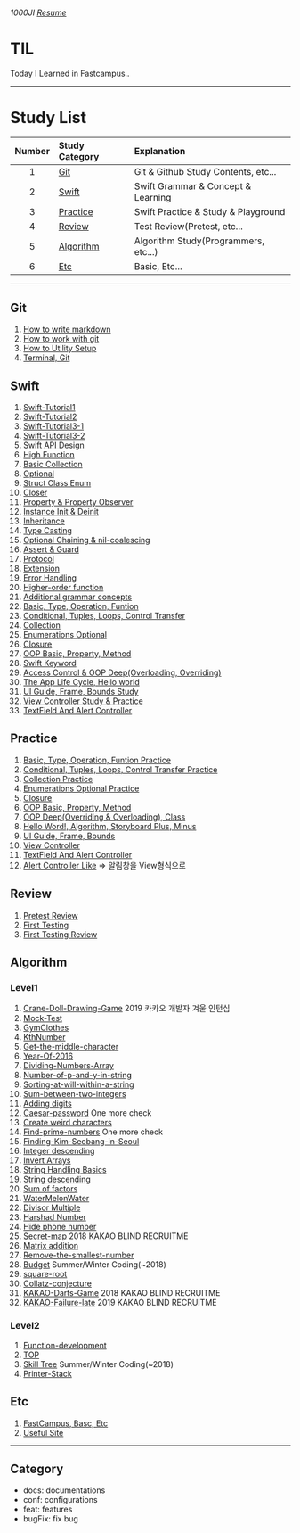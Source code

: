 ###### 1000JI [Resume](https://github.com/1000JI/Resume)

# TIL
Today I Learned in Fastcampus..

***

# Study List
| Number | Study Category | Explanation                           |
| :----: | :--------------------- | :------------------------------------ |
| 1      | [Git](#Git)            | Git & Github Study Contents, etc...   |
| 2      | [Swift](#Swift)        | Swift Grammar & Concept & Learning    |
| 3      | [Practice](#Practice)  | Swift Practice & Study & Playground   |
| 4      | [Review](#Review)      | Test Review(Pretest, etc...           |
| 5      | [Algorithm](#Algorithm)| Algorithm Study(Programmers, etc...)  |
| 6      | [Etc](#Etc)      | Basic, Etc...                         |

***

## Git
1. [How to write markdown](https://github.com/1000JI/TIL/blob/master/git/20200302-how-to-write-markdown.md)
2. [How to work with git](https://github.com/1000JI/TIL/blob/master/git/20200408-how-to-work-with-git.md)
3. [How to Utility Setup](https://github.com/1000JI/TIL/blob/master/git/20200409-How-to-Utility-Setup.md)
4. [Terminal, Git](https://github.com/1000JI/TIL/blob/master/git/20200407-Terminal-Git.md)

## Swift
1. [Swift-Tutorial1](https://github.com/1000JI/TIL/blob/master/swift/20200303-Swift-Tutorial1.md)
2. [Swift-Tutorial2](https://github.com/1000JI/TIL/blob/master/swift/20200303-Swift-Tutorial2.md)
3. [Swift-Tutorial3-1](https://github.com/1000JI/TIL/blob/master/swift/20200304-Swift-Tutorial3-1.md)
4. [Swift-Tutorial3-2](https://github.com/1000JI/TIL/blob/master/swift/20200304-Swift-Tutorial3-2.md)
5. [Swift API Design](https://github.com/1000JI/TIL/blob/master/swift/20200306-Swift-API-Design.md)
6. [High Function](https://github.com/1000JI/TIL/blob/master/swift/20200307-High-Function.md)
7. [Basic Collection](https://github.com/1000JI/TIL/blob/master/swift/20200308-Basic-Collection.md)
8. [Optional](https://github.com/1000JI/TIL/blob/master/swift/20200309-Optional.md)
9. [Struct Class Enum](https://github.com/1000JI/TIL/blob/master/swift/20200310-Struct-Class-Enum.md)
10. [Closer](https://github.com/1000JI/TIL/blob/master/swift/20200311-Closer.md)
11. [Property & Property Observer](https://github.com/1000JI/TIL/blob/master/swift/20200312-Property-PropertyObserver.md)
12. [Instance Init & Deinit](https://github.com/1000JI/TIL/blob/master/swift/20200313-Instance-init-deinit.md)
13. [Inheritance](https://github.com/1000JI/TIL/blob/master/swift/20200314-Inheritance.md)
14. [Type Casting](https://github.com/1000JI/TIL/blob/master/swift/20200315-Type-Casting.md)
15. [Optional Chaining & nil-coalescing](https://github.com/1000JI/TIL/blob/master/swift/20200316-Optional-Chaining-nil-coalescing.md)
16. [Assert & Guard](https://github.com/1000JI/TIL/blob/master/swift/20200317-Assert-Guard.md)
17. [Protocol](https://github.com/1000JI/TIL/blob/master/swift/20200318-Protocol.md)
18. [Extension](https://github.com/1000JI/TIL/blob/master/swift/20200319-Extension.md)
19. [Error Handling](https://github.com/1000JI/TIL/blob/master/swift/20200320-Error-Handling.md)
20. [Higher-order function](https://github.com/1000JI/TIL/blob/master/swift/20200322-Higher-order-Function.md)
21. [Additional grammar concepts](https://github.com/1000JI/TIL/blob/master/swift/20200325-Additional-grammar-concepts.md)
22. [Basic, Type, Operation, Funtion](https://github.com/1000JI/TIL/blob/master/swift/20200410-Basic-Type-Operation-Funtion.md)
23. [Conditional, Tuples, Loops, Control Transfer](https://github.com/1000JI/TIL/blob/master/swift/20200413-Conditional-Tuples-Loops-Control-Transfer.md)
24. [Collection](https://github.com/1000JI/TIL/blob/master/swift/20200414-Collection.md)
25. [Enumerations Optional](https://github.com/1000JI/TIL/blob/master/swift/20200416-Enumerations-Optional.md)
26. [Closure](https://github.com/1000JI/TIL/blob/master/swift/20200417-Closure.md)
27. [OOP Basic, Property, Method](https://github.com/1000JI/TIL/blob/master/swift/20200420-OOP-Basic-Property-Method.md)
28. [Swift Keyword](https://github.com/1000JI/TIL/blob/master/swift/20200401-Swift-Keyword.md)
29. [Access Control & OOP Deep(Overloading, Overriding)](https://github.com/1000JI/TIL/blob/master/swift/20200421-Access-Control-OOP-Deep.md)
30. [The App Life Cycle, Hello world](https://github.com/1000JI/TIL/blob/master/swift/20200423-The-App-Life-Cycle-Hello-World.md)
31. [UI Guide, Frame, Bounds Study](https://github.com/1000JI/TIL/blob/master/swift/20200424-UI-Guide-Bounds-Frame.md)
32. [View Controller Study & Practice](https://github.com/1000JI/TIL/blob/master/swift/20200427-UIViewController.md)
33. [TextField And Alert Controller](https://github.com/1000JI/TIL/blob/master/swift/20200428-TextField-AlertController.md)



## Practice
1. [Basic, Type, Operation, Funtion Practice](https://github.com/1000JI/TIL/blob/master/practice/20200410-Basic-Type-Operation-Funtion.playground/Contents.swift)
2. [Conditional, Tuples, Loops, Control Transfer Practice](https://github.com/1000JI/TIL/blob/master/practice/20200413-Conditional-Loops-Control-Transfer.playground/Contents.swift)
3. [Collection Practice](https://github.com/1000JI/TIL/blob/master/practice/20200414-Collection.playground/Contents.swift)
4. [Enumerations Optional Practice](https://github.com/1000JI/TIL/blob/master/practice/20200416-Optional-Enumerations.playground/Contents.swift)
5. [Closure](https://github.com/1000JI/TIL/blob/master/practice/20200417-Closure.playground/Contents.swift)
6. [OOP Basic, Property, Method](https://github.com/1000JI/TIL/blob/master/practice/20200420-OOP-Property-Method.playground/Contents.swift)
7. [OOP Deep(Overriding & Overloading), Class](https://github.com/1000JI/TIL/blob/master/practice/20200421-OOP-Deep.playground/Contents.swift)
8. [Hello Word!, Algorithm, Storyboard Plus, Minus](https://github.com/1000JI/TIL/tree/master/practice/20200423_helloworld)
9. [UI Guide, Frame, Bounds](https://github.com/1000JI/TIL/tree/master/practice/20200424-UIGuide-Frame-Bounds)
10. [View Controller](https://github.com/1000JI/TIL/tree/master/practice/20200427-ViewController)
11. [TextField And Alert Controller](https://github.com/1000JI/TIL/tree/master/practice/20200428-TextField-Alert)
12. [Alert Controller Like](https://github.com/1000JI/TIL/tree/master/practice/20200429-Practice-Alert-Controller-Alike) => 알림창을 View형식으로 

## Review
1. [Pretest Review](https://github.com/1000JI/TIL/blob/master/review/20200410-Pretest.md)
2. [First Testing](https://github.com/1000JI/TIL/tree/master/review/20200501-First-Testing)
3. [First Testing Review](https://github.com/1000JI/TIL/blob/master/review/20200504-First-Testing-Review.md)

## Algorithm
### Level1
1. [Crane-Doll-Drawing-Game](https://github.com/1000JI/TIL/blob/master/algorithm/20200413-Crane-Doll-Drawing-Game.playground/Contents.swift) 2019 카카오 개발자 겨울 인턴십
2. [Mock-Test](https://github.com/1000JI/TIL/blob/master/algorithm/20200414-Mock-Test.playground/Contents.swift)
3. [GymClothes](https://github.com/1000JI/TIL/blob/master/algorithm/20200416-GymClothes.playground/Contents.swift)
4. [KthNumber](https://github.com/1000JI/TIL/blob/master/algorithm/20200417-KthNumber.playground/Contents.swift)
5. [Get-the-middle-character](https://github.com/1000JI/TIL/blob/master/algorithm/20200418-Get-the-middle-character.playground/Contents.swift)
6. [Year-Of-2016](https://github.com/1000JI/TIL/blob/master/algorithm/20200418-Year-Of-2016.playground/Contents.swift)
7. [Dividing-Numbers-Array](https://github.com/1000JI/TIL/blob/master/algorithm/20200419-Dividing-Numbers-Array.playground/Contents.swift)
8. [Number-of-p-and-y-in-string](https://github.com/1000JI/TIL/blob/master/algorithm/20200419-Number-of-p-and-y-in-string.playground/Contents.swift)
9. [Sorting-at-will-within-a-string](https://github.com/1000JI/TIL/blob/master/algorithm/20200419-Sorting-at-will-within-a-string.playground/Contents.swift)
10. [Sum-between-two-integers](https://github.com/1000JI/TIL/blob/master/algorithm/20200419-Sum-between-two-integers.playground/Contents.swift)
11. [Adding digits](https://github.com/1000JI/TIL/blob/master/algorithm/20200420-Adding-digits.playground/Contents.swift)
12. [Caesar-password](https://github.com/1000JI/TIL/blob/master/algorithm/20200420-Caesar-password.playground/Contents.swift) One more check
13. [Create weird characters](https://github.com/1000JI/TIL/blob/master/algorithm/20200420-Create-weird-characters.playground/Contents.swift)
14. [Find-prime-numbers](https://github.com/1000JI/TIL/blob/master/algorithm/20200420-Find-prime-numbers.playground/Contents.swift) One more check
15. [Finding-Kim-Seobang-in-Seoul](https://github.com/1000JI/TIL/blob/master/algorithm/20200420-Finding-Kim-Seobang-in-Seoul.playground/Contents.swift)
16. [Integer descending](https://github.com/1000JI/TIL/blob/master/algorithm/20200420-Integer-descending.playground/Contents.swift)
17. [Invert Arrays](https://github.com/1000JI/TIL/blob/master/algorithm/20200420-Invert-Arrays.playground/Contents.swift)
18. [String Handling Basics](https://github.com/1000JI/TIL/blob/master/algorithm/20200420-String-Handling-Basics.playground/Contents.swift)
19. [String descending](https://github.com/1000JI/TIL/blob/master/algorithm/20200420-String-descending.playground/Contents.swift)
20. [Sum of factors](https://github.com/1000JI/TIL/blob/master/algorithm/20200420-Sum-of-factors.playground/Contents.swift)
21. [WaterMelonWater](https://github.com/1000JI/TIL/blob/master/algorithm/20200420-WaterMelonWater.playground/Contents.swift)
22. [Divisor Multiple](https://github.com/1000JI/TIL/blob/master/algorithm/20200421-Divisor-Multiple.playground/Contents.swift)
23. [Harshad Number](https://github.com/1000JI/TIL/blob/master/algorithm/20200421-Harshad-number.playground/Contents.swift)
24. [Hide phone number](https://github.com/1000JI/TIL/blob/master/algorithm/20200421-Hide-phone-number.playground/Contents.swift)
25. [Secret-map](https://github.com/1000JI/TIL/blob/master/algorithm/20200421-KAKAO-Secret-map.playground/Contents.swift) 2018 KAKAO BLIND RECRUITME
26. [Matrix addition](https://github.com/1000JI/TIL/blob/master/algorithm/20200421-Matrix-addition.playground/Contents.swift)
27. [Remove-the-smallest-number](https://github.com/1000JI/TIL/blob/master/algorithm/20200421-Remove-the-smallest-number.playground/Contents.swift)
28. [Budget](https://github.com/1000JI/TIL/blob/master/algorithm/20200421-budget-winnter-summer.playground/Contents.swift) Summer/Winter Coding(~2018)
29. [square-root](https://github.com/1000JI/TIL/blob/master/algorithm/20200421-square-root.playground/Contents.swift)
30. [Collatz-conjecture](https://github.com/1000JI/TIL/blob/master/algorithm/20200421-Collatz-conjecture.playground/Contents.swift)
31. [KAKAO-Darts-Game](https://github.com/1000JI/TIL/blob/master/algorithm/20200422-KAKAO-Darts-Game.playground/Contents.swift) 2018 KAKAO BLIND RECRUITME
32. [KAKAO-Failure-late](https://github.com/1000JI/TIL/blob/master/algorithm/20200422-KAKAO-Failure-late.playground/Contents.swift) 2019 KAKAO BLIND RECRUITME

### Level2
1. [Function-development](https://github.com/1000JI/TIL/blob/master/algorithm/20200422-Function-development.playground/Contents.swift)
2. [TOP](https://github.com/1000JI/TIL/blob/master/algorithm/20200424-Algorithm-TOP.playground/Contents.swift)
3. [Skill Tree](https://github.com/1000JI/TIL/blob/master/algorithm/20200501-Algorithm-Skill-Tree.playground/Contents.swift) Summer/Winter Coding(~2018)
4. [Printer-Stack](https://github.com/1000JI/TIL/blob/master/algorithm/20200502-Algorithm-Printer.playground/Contents.swift)


## Etc
1. [FastCampus, Basc, Etc](https://github.com/1000JI/TIL/blob/master/etc/20200406-Basic-Etc.md)
2. [Useful Site](https://github.com/1000JI/TIL/blob/master/usefulSite.md)

***

## Category
* docs: documentations
* conf: configurations
* feat: features
* bugFix: fix bug
